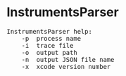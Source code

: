 # InstrumentsParser

<pre>
InstrumentsParser help:
	-p 	process name
	-i 	trace file
	-o 	output path
	-n 	output JSON file name 
	-x 	xcode version number 
</pre>
